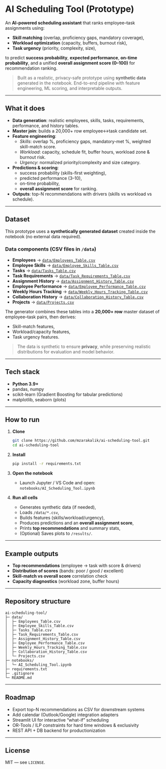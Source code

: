 # AI Scheduling Tool (Prototype)

An **AI-powered scheduling assistant** that ranks employee–task assignments using:
- **Skill matching** (overlap, proficiency gaps, mandatory coverage),
- **Workload optimization** (capacity, buffers, burnout risk),
- **Task urgency** (priority, complexity, size),

to predict **success probability**, **expected performance**, **on-time probability**, and a unified **overall assignment score (0–100)** for recommendation ranking.

> Built as a realistic, privacy-safe prototype using **synthetic data** generated in the notebook. End-to-end pipeline with feature engineering, ML scoring, and interpretable outputs.

---

## What it does

- **Data generation**: realistic employees, skills, tasks, requirements, performance, and history tables.
- **Master join**: builds a 20,000+ row employee↔task candidate set.
- **Feature engineering**:
  - *Skills*: overlap %, proficiency gaps, mandatory-met %, weighted skill-match score.
  - *Workload*: capacity, schedule fit, buffer hours, workload zone & burnout risk.
  - *Urgency*: normalized priority/complexity and size category.
- **Predictions & scoring**:
  - success probability (skills-first weighting),
  - predicted performance (3–10),
  - on-time probability,
  - **overall assignment score** for ranking.
- **Outputs**: top-N recommendations with drivers (skills vs workload vs schedule).

---

## Dataset

This prototype uses a **synthetically generated dataset** created inside the notebook (no external data required).

### Data components (CSV files in `/data`)
- **Employees** → [`data/Employees_Table.csv`](data/Employees_Table.csv)  
- **Employee Skills** → [`data/Employee_Skills_Table.csv`](data/Employee_Skills_Table.csv)  
- **Tasks** → [`data/Tasks_Table.csv`](data/Tasks_Table.csv)  
- **Task Requirements** → [`data/Task_Requirements_Table.csv`](data/Task_Requirements_Table.csv)  
- **Assignment History** → [`data/Assignment_History_Table.csv`](data/Assignment_History_Table.csv)  
- **Employee Performance** → [`data/Employee_Performance_Table.csv`](data/Employee_Performance_Table.csv)  
- **Weekly Hours Tracking** → [`data/Weekly_Hours_Tracking_Table.csv`](data/Weekly_Hours_Tracking_Table.csv)  
- **Collaboration History** → [`data/Collaboration_History_Table.csv`](data/Collaboration_History_Table.csv)  
- **Projects** → [`data/Projects.csv`](data/Projects.csv)

The generator combines these tables into a **20,000+ row** master dataset of employee–task pairs, then derives:
- Skill-match features,
- Workload/capacity features,
- Task urgency features.

> The data is synthetic to ensure **privacy**, while preserving realistic distributions for evaluation and model behavior.

---

## Tech stack

- **Python 3.9+**
- pandas, numpy
- scikit-learn (Gradient Boosting for tabular predictions)
- matplotlib, seaborn (plots)

---

## How to run

1. **Clone**
   ```bash
   git clone https://github.com/mzarakalik/ai-scheduling-tool.git
   cd ai-scheduling-tool
   ```

2. **Install**
   ```bash
   pip install -r requirements.txt
   ```

3. **Open the notebook**
   - Launch Jupyter / VS Code and open:
     `notebooks/AI_Scheduling_Tool.ipynb`

4. **Run all cells**
   - Generates synthetic data (if needed),
   - Loads `/data/*.csv`,
   - Builds features (skills/workload/urgency),
   - Produces predictions and an **overall assignment score**,
   - Prints **top recommendations** and summary stats,
   - (Optional) Saves plots to `/results/`.

---

## Example outputs

- **Top recommendations** (employee → task with score & drivers)  
- **Distribution of scores** (bands: poor / good / excellent)  
- **Skill-match vs overall score** correlation check  
- **Capacity diagnostics** (workload zone, buffer hours)

---

## Repository structure

```
ai-scheduling-tool/
├─ data/
│  ├─ Employees_Table.csv
│  ├─ Employee_Skills_Table.csv
│  ├─ Tasks_Table.csv
│  ├─ Task_Requirements_Table.csv
│  ├─ Assignment_History_Table.csv
│  ├─ Employee_Performance_Table.csv
│  ├─ Weekly_Hours_Tracking_Table.csv
│  ├─ Collaboration_History_Table.csv
│  └─ Projects.csv
├─ notebooks/
│  └─ AI_Scheduling_Tool.ipynb
├─ requirements.txt
├─ .gitignore
└─ README.md
```

---

## Roadmap

- Export top-N recommendations as CSV for downstream systems  
- Add calendar (Outlook/Google) integration adapters  
- Streamlit UI for interactive “what-if” scheduling  
- OR-Tools / ILP constraints for hard time windows & exclusivity  
- REST API + DB backend for productionization

---

## License

MIT — see `LICENSE`.
